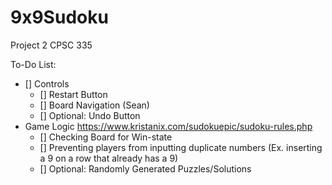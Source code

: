 # 9x9Sudoku
Project 2 CPSC 335

To-Do List:
- [] Controls
  - [] Restart Button
  - [] Board Navigation (Sean)
  - [] Optional: Undo Button
- Game Logic https://www.kristanix.com/sudokuepic/sudoku-rules.php
  - [] Checking Board for Win-state
  - [] Preventing players from inputting duplicate numbers (Ex. inserting a 9 on a row that already has a 9)
  - [] Optional: Randomly Generated Puzzles/Solutions
